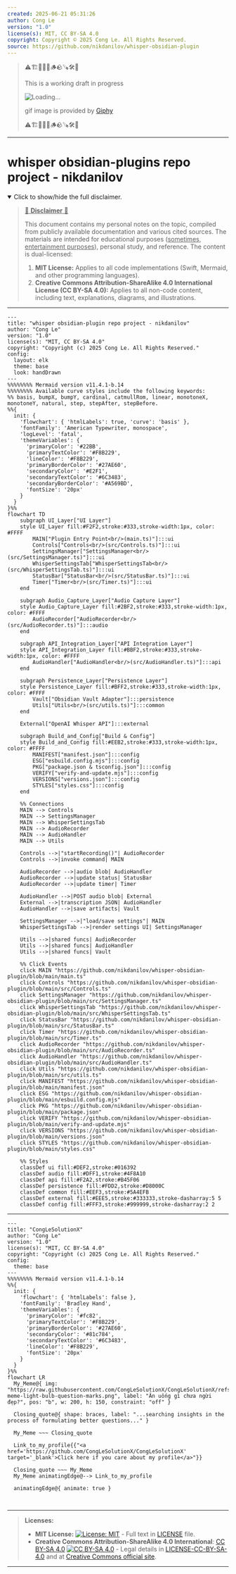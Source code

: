 ```yaml
---
created: 2025-06-21 05:31:26
author: Cong Le
version: "1.0"
license(s): MIT, CC BY-SA 4.0
copyright: Copyright © 2025 Cong Le. All Rights Reserved.
source: https://github.com/nikdanilov/whisper-obsidian-plugin
---
```



> ⚠️🏗️🚧🦺🧱🪵🪨🪚🛠️👷
> 
> This is a working draft in progress
> 
> ![Loading...](https://media3.giphy.com/media/v1.Y2lkPTc5MGI3NjExeGQ2bmFidHMxeGJ5cmY2Zjhxcmkzcmh0MnBuOHBjcDBpMm12aTYwZCZlcD12MV9pbnRlcm5hbF9naWZfYnlfaWQmY3Q9Zw/eg4t0mu8Bsp4N8sjrC/giphy.gif)
>
> gif image is provided by [Giphy](https://giphy.com)
> 
> ⚠️🏗️🚧🦺🧱🪵🪨🪚🛠️👷


----




# whisper obsidian-plugins repo project - nikdanilov
<details open>
<summary>Click to show/hide the full disclaimer.</summary>
   
> <ins>📢 **Disclaimer** 🚨</ins>
>
> This document contains my personal notes on the topic,
> compiled from publicly available documentation and various cited sources.
> The materials are intended for educational purposes (<ins>sometimes, entertainment purposes</ins>), personal study, and reference.
> The content is dual-licensed:
> 1. **MIT License:** Applies to all code implementations (Swift, Mermaid, and other programming languages).
> 2. **Creative Commons Attribution-ShareAlike 4.0 International License (CC BY-SA 4.0):** Applies to all non-code content, including text, explanations, diagrams, and illustrations.

</details>


---

```mermaid
---
title: "whisper obsidian-plugin repo project - nikdanilov"
author: "Cong Le"
version: "1.0"
license(s): "MIT, CC BY-SA 4.0"
copyright: "Copyright (c) 2025 Cong Le. All Rights Reserved."
config:
  layout: elk
  theme: base
  look: handDrawn
---
%%%%%%%% Mermaid version v11.4.1-b.14
%%%%%%%% Available curve styles include the following keywords:
%% basis, bumpX, bumpY, cardinal, catmullRom, linear, monotoneX, monotoneY, natural, step, stepAfter, stepBefore.
%%{
  init: {
    'flowchart': { 'htmlLabels': true, 'curve': 'basis' },
    'fontFamily': 'American Typewriter, monospace',
    'logLevel': 'fatal',
    'themeVariables': {
      'primaryColor': '#22BB',
      'primaryTextColor': '#F8B229',
      'lineColor': '#F8B229',
      'primaryBorderColor': '#27AE60',
      'secondaryColor': '#E2F1',
      'secondaryTextColor': '#6C3483',
      'secondaryBorderColor': '#A569BD',
      'fontSize': '20px'
    }
  }
}%%
flowchart TD
    subgraph UI_Layer["UI Layer"]
    style UI_Layer fill:#F2F2,stroke:#333,stroke-width:1px, color: #FFFF
        MAIN["Plugin Entry Point<br/>(main.ts)"]:::ui
        Controls["Controls<br/>(src/Controls.ts)"]:::ui
        SettingsManager["SettingsManager<br/>(src/SettingsManager.ts)"]:::ui
        WhisperSettingsTab["WhisperSettingsTab<br/>(src/WhisperSettingsTab.ts)"]:::ui
        StatusBar["StatusBar<br/>(src/StatusBar.ts)"]:::ui
        Timer["Timer<br/>(src/Timer.ts)"]:::ui
    end

    subgraph Audio_Capture_Layer["Audio Capture Layer"]
    style Audio_Capture_Layer fill:#2BF2,stroke:#333,stroke-width:1px, color: #FFFF
        AudioRecorder["AudioRecorder<br/> (src/AudioRecorder.ts)"]:::audio
    end

    subgraph API_Integration_Layer["API Integration Layer"]
    style API_Integration_Layer fill:#BBF2,stroke:#333,stroke-width:1px, color: #FFFF
        AudioHandler["AudioHandler<br/>(src/AudioHandler.ts)"]:::api
    end

    subgraph Persistence_Layer["Persistence Layer"]
    style Persistence_Layer fill:#BFF2,stroke:#333,stroke-width:1px, color: #FFFF
        Vault["Obsidian Vault Adapter"]:::persistence
        Utils["Utils<br/>(src/utils.ts)"]:::common
    end

    External["OpenAI Whisper API"]:::external

    subgraph Build_and_Config["Build & Config"]
    style Build_and_Config fill:#EEB2,stroke:#333,stroke-width:1px, color: #FFFF
        MANIFEST["manifest.json"]:::config
        ESG["esbuild.config.mjs"]:::config
        PKG["package.json & tsconfig.json"]:::config
        VERIFY["verify-and-update.mjs"]:::config
        VERSIONS["versions.json"]:::config
        STYLES["styles.css"]:::config
    end

    %% Connections
    MAIN --> Controls
    MAIN --> SettingsManager
    MAIN --> WhisperSettingsTab
    MAIN --> AudioRecorder
    MAIN --> AudioHandler
    MAIN --> Utils

    Controls -->|"startRecording()"| AudioRecorder
    Controls -->|invoke command| MAIN

    AudioRecorder -->|audio blob| AudioHandler
    AudioRecorder -->|update status| StatusBar
    AudioRecorder -->|update timer| Timer

    AudioHandler -->|POST audio blob| External
    External -->|transcription JSON| AudioHandler
    AudioHandler -->|save artifacts| Vault

    SettingsManager -->|"load/save settings"| MAIN
    WhisperSettingsTab -->|render settings UI| SettingsManager

    Utils -->|shared funcs| AudioRecorder
    Utils -->|shared funcs| AudioHandler
    Utils -->|shared funcs| Vault

    %% Click Events
    click MAIN "https://github.com/nikdanilov/whisper-obsidian-plugin/blob/main/main.ts"
    click Controls "https://github.com/nikdanilov/whisper-obsidian-plugin/blob/main/src/Controls.ts"
    click SettingsManager "https://github.com/nikdanilov/whisper-obsidian-plugin/blob/main/src/SettingsManager.ts"
    click WhisperSettingsTab "https://github.com/nikdanilov/whisper-obsidian-plugin/blob/main/src/WhisperSettingsTab.ts"
    click StatusBar "https://github.com/nikdanilov/whisper-obsidian-plugin/blob/main/src/StatusBar.ts"
    click Timer "https://github.com/nikdanilov/whisper-obsidian-plugin/blob/main/src/Timer.ts"
    click AudioRecorder "https://github.com/nikdanilov/whisper-obsidian-plugin/blob/main/src/AudioRecorder.ts"
    click AudioHandler "https://github.com/nikdanilov/whisper-obsidian-plugin/blob/main/src/AudioHandler.ts"
    click Utils "https://github.com/nikdanilov/whisper-obsidian-plugin/blob/main/src/utils.ts"
    click MANIFEST "https://github.com/nikdanilov/whisper-obsidian-plugin/blob/main/manifest.json"
    click ESG "https://github.com/nikdanilov/whisper-obsidian-plugin/blob/main/esbuild.config.mjs"
    click PKG "https://github.com/nikdanilov/whisper-obsidian-plugin/blob/main/package.json"
    click VERIFY "https://github.com/nikdanilov/whisper-obsidian-plugin/blob/main/verify-and-update.mjs"
    click VERSIONS "https://github.com/nikdanilov/whisper-obsidian-plugin/blob/main/versions.json"
    click STYLES "https://github.com/nikdanilov/whisper-obsidian-plugin/blob/main/styles.css"

    %% Styles
    classDef ui fill:#DEF2,stroke:#016392
    classDef audio fill:#DFF1,stroke:#4F8A10
    classDef api fill:#F2A2,stroke:#B45F06
    classDef persistence fill:#FDD2,stroke:#D8000C
    classDef common fill:#EEF3,stroke:#5A4EFB
    classDef external fill:#EEE5,stroke:#333333,stroke-dasharray:5 5
    classDef config fill:#FFF3,stroke:#999999,stroke-dasharray:2 2
```

-----

<!-- 
```mermaid
%% Current Mermaid version
info
```  -->


```mermaid
---
title: "CongLeSolutionX"
author: "Cong Le"
version: "1.0"
license(s): "MIT, CC BY-SA 4.0"
copyright: "Copyright (c) 2025 Cong Le. All Rights Reserved."
config:
  theme: base
---
%%%%%%%% Mermaid version v11.4.1-b.14
%%{
  init: {
    'flowchart': { 'htmlLabels': false },
    'fontFamily': 'Bradley Hand',
    'themeVariables': {
      'primaryColor': '#fc82',
      'primaryTextColor': '#F8B229',
      'primaryBorderColor': '#27AE60',
      'secondaryColor': '#81c784',
      'secondaryTextColor': '#6C3483',
      'lineColor': '#F8B229',
      'fontSize': '20px'
    }
  }
}%%
flowchart LR
  My_Meme@{ img: "https://raw.githubusercontent.com/CongLeSolutionX/CongLeSolutionX/refs/heads/main/assets/images/My-meme-light-bulb-question-marks.png", label: "Ăn uống gì chưa ngừi đẹp?", pos: "b", w: 200, h: 150, constraint: "off" }

  Closing_quote@{ shape: braces, label: "...searching insights in the process of formulating better questions..." }
    
  My_Meme ~~~ Closing_quote
    
  Link_to_my_profile{{"<a href='https://github.com/CongLeSolutionX/CongLeSolutionX' target='_blank'>Click here if you care about my profile</a>"}}

  Closing_quote ~~~ My_Meme
  My_Meme animatingEdge@--> Link_to_my_profile
  
  animatingEdge@{ animate: true }



```

---
>**Licenses:**
>
>- **MIT License:**  [![License: MIT](https://img.shields.io/badge/License-MIT-yellow.svg)](LICENSE) - Full text in [LICENSE](LICENSE) file.
>- **Creative Commons Attribution-ShareAlike 4.0 International**: [CC BY-SA 4.0](https://creativecommons.org/licenses/by-sa/4.0/) [![CC BY-SA 4.0](https://licensebuttons.net/l/by-sa/4.0/88x31.png)](https://creativecommons.org/licenses/by-sa/4.0/) - Legal details in [LICENSE-CC-BY-SA-4.0](THE_PAST/LICENSE-CC-BY-SA-4.0) and at [Creative Commons official site](https://creativecommons.org/licenses/by-sa/4.0/).
>
---
